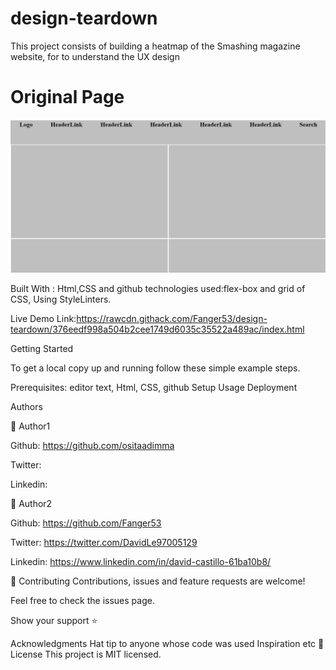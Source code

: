 # design-teardown
This project consists of building a heatmap of the Smashing magazine website, for to understand the UX design

# Original Page
<p align="center">
  <img src="img/screenshop.png" width="850" title="screenshot">
</p>


Built With : Html,CSS and github technologies used:flex-box and grid of CSS, Using StyleLinters.

Live Demo Link:https://rawcdn.githack.com/Fanger53/design-teardown/376eedf998a504b2cee1749d6035c35522a489ac/index.html


Getting Started

To get a local copy up and running follow these simple example steps.

Prerequisites: editor text, Html, CSS, github Setup Usage Deployment

Authors

👤 Author1

Github: https://github.com/ositaadimma

Twitter:

Linkedin:

👤 Author2

Github: https://github.com/Fanger53

Twitter: https://twitter.com/DavidLe97005129

Linkedin: https://www.linkedin.com/in/david-castillo-61ba10b8/

🤝 Contributing Contributions, issues and feature requests are welcome!

Feel free to check the issues page.

Show your support ⭐️

Acknowledgments Hat tip to anyone whose code was used Inspiration etc 📝 License This project is MIT licensed.
